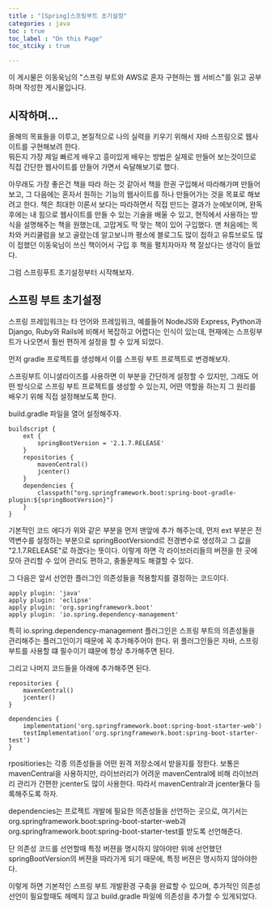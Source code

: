 ```yaml
---
title : "[Spring]스프링부트 초기설정"
categories : java
toc : true
toc_label : "On this Page"
toc_stciky : true

---
```

이 게시물은 이동욱님의 "스프링 부트와 AWS로 혼자 구현하는 웹 서비스"를 읽고 공부하며 작성한 게시물입니다.

## 시작하며...
 올해의 목표들을 이루고, 본질적으로 나의 실력을 키우기 위해서 자바 스프링으로 웹사이트를 구현해보려 한다.    
뭐든지 가장 제일 빠르게 배우고 흥미있게 배우는 방법은 실제로 만들어 보는것이므로 직접 간단한 웹사이트를 만들어 가면서 숙달해보기로 했다.

아무래도 가장 좋은건 책을 따라 하는 것 같아서 책을 한권 구입해서 따라해가며 만들어 보고, 그 다음에는 혼자서 원하는 기능의 웹사이트를 하나 만들어가는 것을 목표로 해보려고 한다. 책은 최대한 이론서 보다는 따라하면서 직접 만드는 결과가 눈에보이며, 완독 후에는 내 힘으로 웹사이트를 만들 수 있는 기술을 배울 수 있고, 현직에서 사용하는 방식을 설명해주는 책을 원했는데, 고맙게도 딱 맞는 책이 있어 구입했다. 맨 처음에는 목차와 커리쿨럼을 보고 골랐는데 알고보니까 평소에 블로그도 많이 접하고 유튜브로도 많이 접했던 이동욱님이 쓰신 책이어서 구입 후 책을 펼치자마자 책 잘샀다는 생각이 들었다.

그럼 스프링푸트 초기설정부터 시작해보자.

## 스프링 부트 초기설정
 스프링 프레임워크는 타 언어와 프레임워크, 예를들어 NodeJS와 Express, Python과 Django, Ruby와 Rails에 비해서 복잡하고 어렵다는 인식이 있는데, 현재에는 스프링부트가 나오면서 훨씬 편하게 설정을 할 수 있게 되었다. 
 
 먼저 gradle 프로젝트를 생성해서 이를 스프링 부트 프로젝트로 변경해보자.
 
 스프링부트 이니셜라이즈를 사용하면 이 부분을 간단하게 설정할 수 있지만, 그래도 어떤 방식으로 스프링 부트 프로젝트를 생성할 수 있는지, 어떤 역할을 하는지 그 원리를 배우기 위해 직접 설정해보도록 한다.
 
 build.gradle 파일을 열어 설정해주자.      
 
```
buildscript {
    ext {
        springBootVersion = '2.1.7.RELEASE'
    }
    repositories {
        mavenCentral()
        jcenter()
    }
    dependencies {
        classpath("org.springframework.boot:spring-boot-gradle-plugin:${springBootVersion}")
    }
}
```
기본적인 코드 에다가 위와 같은 부분을 먼저 맨앞에 추가 해주는데, 먼저 ext 부분은 전역변수를 설정하는 부분으로 springBootVersiond르 전경변수로 생성하고 그 값을 "2.1.7.RELEASE"로 하겠다는 뜻이다. 이렇게 하면 각 라이브러리들의 버젼을 한 곳에 모아 관리할 수 있어 관리도 편하고, 충돌문제도 해결할 수 있다.

그 다음은 앞서 선언한 플러그인 의존성들을 적용할지를 결정하는 코드이다.

```
apply plugin: 'java'
apply plugin: 'eclipse'
apply plugin: 'org.springframework.boot'
apply plugin: 'io.spring.dependency-management'
```
특히 io.spring.dependency-management 플러그인은 스프링 부트의 의존성들을 관리해주는 플러그인이기 때문에 꼭 추가해주어야 한다.
위 플러그인들은 자바, 스프링부트를 사용할 떄 필수이기 떄문에 항상 추가해주면 된다.

그리고 나머지 코드들을 아래에 추가해주면 된다.

```
repositories {
    mavenCentral()
    jcenter()
}

dependencies {
    implementation('org.springframework.boot:spring-boot-starter-web')
    testImplementation('org.springframework.boot:spring-boot-starter-test')
}
```
rpositiories는 각종 의존성들을 어떤 원격 저장소에서 받을지를 정한다. 보통은 mavenCentral을 사용하지만, 라이브러리가 어려운 mavenCentral에 비해 라이브러리 관리가 간편한 jcenter도 많이 사용한다. 따라서 mavenCentralr과 jcenter둘다 등록해주도록 하자.

dependencies는 프로젝트 개발에 필요한 의존성들을 선언하는 곳으로, 여기서는 org.springframework.boot:spring-boot-starter-web과 org.springframework.boot:spring-boot-starter-test를 받도록 선언해준다.

단 의존성 코드를 선언할때 특정 버젼을 명시하지 않아야만 위에 선언했던 springBootVersion의 버젼을 따라가게 되기 때문에, 
특정 버젼은 명시하지 않아야한다.

이렇게 하면 기본적인 스프링 부트 개발환경 구축을 완료할 수 있으며, 추가적인 의존성 선언이 필요할때도 헤메지 않고 build.gradle 파일에 의존성을 추가할 수 있게되었다.

